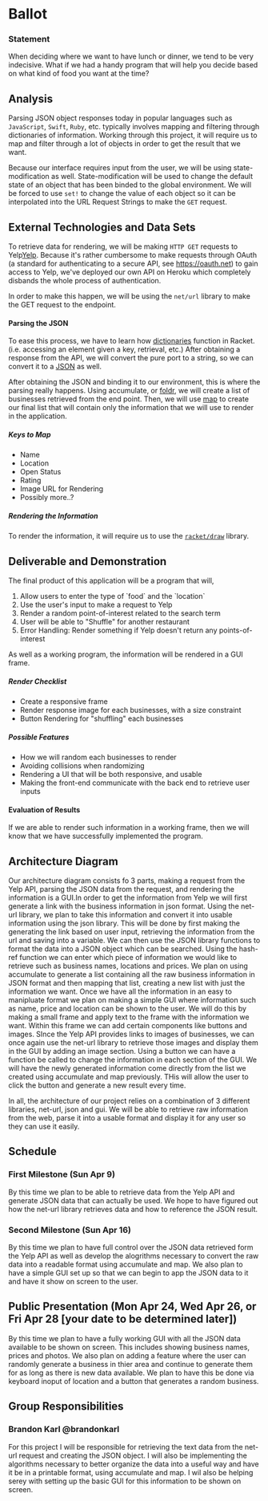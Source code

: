 # Ballot

### Statement 

When deciding where we want to have lunch or dinner, we tend to be very indecisive. What if we had a handy program that will help you decide based on what kind of food you want at the time? 

## Analysis

Parsing JSON object responses today in popular languages such as `JavaScript`, `Swift`, `Ruby`, etc. typically involves mapping and filtering through dictionaries of information. Working through this project, it will require us to map and filter through a lot of objects in order to get the result that we want.

Because our interface requires input from the user, we will be using state-modification as well. State-modification will be used to change the default state of an object that has been binded to the global environment. We will be forced to use `set!` to change the value of each object so it can be interpolated into the URL Request Strings to make the `GET` request.

## External Technologies and Data Sets

To retrieve data for rendering, we will be making `HTTP GET` requests to Yelp<a href="https://www.yelp.com/developers" target="_blank">Yelp</a>. Because it's rather cumbersome to make requests through OAuth (a standard for authenticating to a secure API, see https://oauth.net) to gain access to Yelp, we've deployed our own API on Heroku which completely disbands the whole process of authentication. 

In order to make this happen, we will be using the `net/url` library to make the GET request to the endpoint.

#### Parsing the JSON

To ease this process, we have to learn how <a href="https://docs.racket-lang.org/reference/dicts.html" target="_blank">dictionaries</a> function in Racket. (i.e. accessing an element given a key, retrieval, etc.) After obtaining a response from the API, we will convert the pure port to a string, so we can convert it to a <a href="https://docs.racket-lang.org/json/" target="_blank">JSON</a> as well.

After obtaining the JSON and binding it to our environment, this is where the parsing really happens. Using accumulate, or <a href="https://docs.racket-lang.org/reference/pairs.html#%28def._%28%28lib._racket%2Fprivate%2Flist..rkt%29._foldr%29%29" target="_blank">foldr</a>, we will create a list of businesses retrieved from the end point. Then, we will use <a href="https://docs.racket-lang.org/reference/pairs.html#%28def._%28%28lib._racket%2Fprivate%2Fmap..rkt%29._map%29%29" target="_blank">map</a> to create our final list that will contain only the information that we will use to render in the application.
##### Keys to Map
<ul>
  <li>Name</li>
  <li>Location</li>
  <li>Open Status</li>
  <li>Rating</li>
  <li>Image URL for Rendering</li>
  <li>Possibly more..?</li>
</ul> 

##### Rendering the Information

To render the information, it will require us to use the <a href="https://docs.racket-lang.org/draw/" target="_blank">`racket/draw`</a> library.
 

## Deliverable and Demonstration

The final product of this application will be a program that will,
<ol>
  <li>Allow users to enter the type of `food` and the `location`</li>
  <li>Use the user's input to make a request to Yelp
  <li>Render a random point-of-interest related to the search term</li>
  <li>User will be able to "Shuffle" for another restaurant</li>
  <li>Error Handling: Render something if Yelp doesn't return any points-of-interest</li>
</ol>

As well as a working program, the information will be rendered in a GUI frame.

##### Render Checklist
<ul>
  <li> Create a responsive frame </li>
  <li> Render response image for each businesses, with a size constraint </li>
  <li> Button Rendering for "shuffling" each businesses </li>
</ul>

##### Possible Features

<ul>
  <li> How we will random each businesses to render </li>
  <li> Avoiding collisions when randomizing </li>
  <li> Rendering a UI that will be both responsive, and usable </li>
  <li> Making the front-end communicate with the back end to retrieve user inputs </li>
</ul>

#### Evaluation of Results

If we are able to render such information in a working frame, then we will know that we have successfully implemented the program.

## Architecture Diagram

Our architecture diagram consists fo 3 parts, making a request from the Yelp API, parsing the JSON data from the request, and rendering the information is a GUI.In order to get the information from Yelp we will first generate a link with the business information in json format. Using the net-url library, we plan to take this information and convert it into usable information using the json library. This will be done by first making the generating the link based on user input, retrieving the information from the url and saving into a variable. We can then use the JSON library functions to format the data into a JSON object which can be searched. Using the hash-ref function we can enter which piece of information we would like to retrieve such as business names, locations and prices. We plan on using accumulate to generate a list containing all the raw business information in JSON format and then mapping that list, creating a new list with just the information we want. Once we have all the information in an easy to manipluate format we plan on making a simple GUI where information such as name, price and location can be shown to the user. We will do this by making a small frame and apply text to the frame with the information we want. Within this frame we can add certain components like buttons and images. SInce the Yelp API provides links to images of businesses, we can once again use the net-url library to retrieve those images and display them in the GUI by adding an image section. Using a button we can have a function be called to change the information in each section of the GUI. We will have the newly generated information come directly from the list we created using accumulate and map previously. THis will allow the user to click the button and generate a new result every time.

In all, the architecture of our project relies on a combination of 3 different libraries, net-url, json and gui. We will be able to retrieve raw information from the web, parse it into a usable format and display it for any user so they can use it easily.

## Schedule

### First Milestone (Sun Apr 9)
By this time we plan to be able to retrieve data from the Yelp API and generate JSON data that can actually be used. We hope to have figured out how the net-url library retrieves data and how to reference the JSON result.

### Second Milestone (Sun Apr 16)
By this time we plan to have full control over the JSON data retrieved form the Yelp API as well as develop the alogrithms necessary to convert the raw data into a readable format using accumulate and map. We also plan to have a simple GUI set up so that we can begin to app the JSON data to it and have it show on screen to the user.

## Public Presentation (Mon Apr 24, Wed Apr 26, or Fri Apr 28 [your date to be determined later])
By this time we plan to have a fully working GUI with all the JSON data available to be shown on screen. This includes showing business names, prices and photos. We also plan on adding a feature where the user can randomly generate a business in thier area and continue to generate them for as long as there is new data available. We plan to have this be done via keyboard inoput of location and a button that generates a random business.

## Group Responsibilities

### Brandon Karl @brandonkarl
For this project I will be responsible for retrieving the text data from the net-url request and creating the JSON object. I will also be implementing the algorithms necessary to better organize the data into a useful way and have it be in a printable format, using accumulate and map. I wil also be helping serey with setting up the basic GUI for this information to be shown on screen. 
